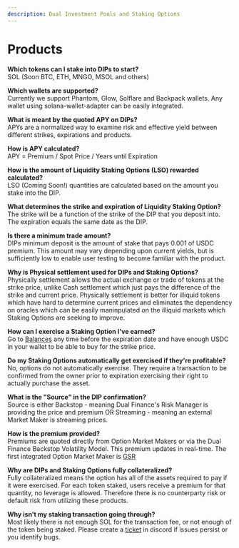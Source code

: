 ```yaml
---
description: Dual Investment Pools and Staking Options
---
```


# Products

**Which tokens can I stake into DIPs to start?**\
SOL (Soon BTC, ETH, MNGO, MSOL and others)

**Which wallets are supported?**\
Currently we support Phantom, Glow, Solflare and Backpack wallets. Any wallet using solana-wallet-adapter can be easily integrated.

**What is meant by the quoted APY on DIPs?**\
APYs are a normalized way to examine risk and effective yield between different strikes, expirations and products.

**How is APY calculated?**\
APY = Premium / Spot Price / Years until Expiration

**How is the amount of Liquidity Staking Options (LSO) rewarded calculated?**\
LSO (Coming Soon!) quantities are calculated based on the amount you stake into the DIP.

**What determines the strike and expiration of Liquidity Staking Option?**\
The strike will be a function of the strike of the DIP that you deposit into. The expiration equals the same date as the DIP.

**Is there a minimum trade amount?**\
DIPs minimum deposit is the amount of stake that pays 0.001 of USDC premium. This amount may vary depending upon current yields, but is sufficiently low to enable user testing to become familiar with the product.

**Why is Physical settlement used for DIPs and Staking Options?**\
Physically settlement allows the actual exchange or trade of tokens at the strike price, unlike Cash settlement which just pays the difference of the strike and current price. Physically settlement is better for illiquid tokens which have hard to determine current prices and eliminates the dependency on oracles which can be easily maninpulated on the illiquid markets which Staking Options are seeking to improve.

**How can I exercise a Staking Option I've earned?**\
Go to [Balances](https://beta.dual.finance/balance) any time before the expiration date and have enough USDC in your wallet to be able to buy for the strike price.

**Do my Staking Options automatically get exercised if they're profitable?**\
No, options do not automatically exercise. They require a transaction to be confirmed from the owner prior to expiration exercising their right to actually purchase the asset.

**What is the "Source" in the DIP confirmation?**\
Source is either Backstop - meaning Dual Finance's Risk Manager is providing the price and premium OR Streaming - meaning an external Market Maker is streaming prices.

**How is the premium provided?**\
Premiums are quoted directly from Option Market Makers or via the Dual Finance Backstop Volatility Model. This premium updates in real-time. The first integrated Option Market Maker is [GSR](https://www.gsr.io/)

**Why are DIPs and Staking Options fully collateralized?**\
Fully collateralized means the option has all of the assets required to pay if it were exercised. For each token staked, users receive a premium for that quantity, no leverage is allowed. Therefore there is no counterparty risk or default risk from utilizing these products.

**Why isn’t my staking transaction going through?**\
Most likely there is not enough SOL for the transaction fee, or not enough of the token being staked. Please create a [ticket](https://discord.com/channels/937797334048325673/1070906120622854154) in discord if issues persist or you identify bugs.
